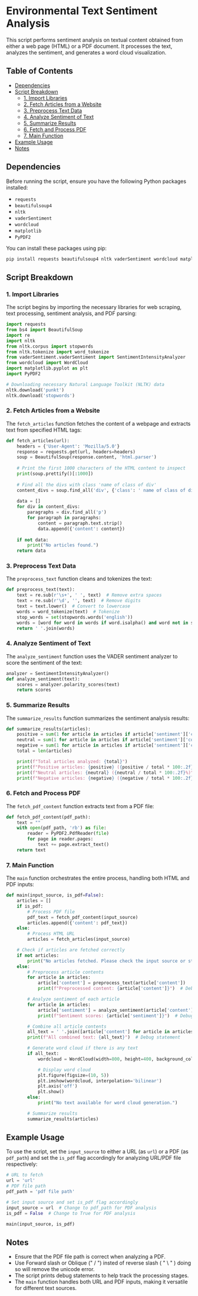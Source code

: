 # Environmental Text Sentiment Analysis

This script performs sentiment analysis on textual content obtained from either a web page (HTML) or a PDF document. It processes the text, analyzes the sentiment, and generates a word cloud visualization.

## Table of Contents

- [Dependencies](#dependencies)
- [Script Breakdown](#script-breakdown)
  - [1. Import Libraries](#1-import-libraries)
  - [2. Fetch Articles from a Website](#2-fetch-articles-from-a-website)
  - [3. Preprocess Text Data](#3-preprocess-text-data)
  - [4. Analyze Sentiment of Text](#4-analyze-sentiment-of-text)
  - [5. Summarize Results](#5-summarize-results)
  - [6. Fetch and Process PDF](#6-fetch-and-process-pdf)
  - [7. Main Function](#7-main-function)
- [Example Usage](#example-usage)
- [Notes](#notes)

## Dependencies

Before running the script, ensure you have the following Python packages installed:

- `requests`
- `beautifulsoup4`
- `nltk`
- `vaderSentiment`
- `wordcloud`
- `matplotlib`
- `PyPDF2`

You can install these packages using pip:

```bash
pip install requests beautifulsoup4 nltk vaderSentiment wordcloud matplotlib PyPDF2
```

## Script Breakdown

### 1. Import Libraries

The script begins by importing the necessary libraries for web scraping, text processing, sentiment analysis, and PDF parsing:

```python
import requests
from bs4 import BeautifulSoup
import re
import nltk
from nltk.corpus import stopwords
from nltk.tokenize import word_tokenize
from vaderSentiment.vaderSentiment import SentimentIntensityAnalyzer
from wordcloud import WordCloud
import matplotlib.pyplot as plt
import PyPDF2

# Downloading necessary Natural Language Toolkit (NLTK) data
nltk.download('punkt')
nltk.download('stopwords')
```

### 2. Fetch Articles from a Website

The `fetch_articles` function fetches the content of a webpage and extracts text from specified HTML tags:

```python
def fetch_articles(url):
    headers = {'User-Agent': 'Mozilla/5.0'}
    response = requests.get(url, headers=headers)
    soup = BeautifulSoup(response.content, 'html.parser')
    
    # Print the first 1000 characters of the HTML content to inspect
    print(soup.prettify()[:1000])
    
    # Find all the divs with class 'name of class of div'
    content_divs = soup.find_all('div', {'class': ' name of class of div'})
    
    data = []
    for div in content_divs:
        paragraphs = div.find_all('p')
        for paragraph in paragraphs:
            content = paragraph.text.strip()
            data.append({'content': content})
    
    if not data:
        print("No articles found.")
    return data
```

### 3. Preprocess Text Data

The `preprocess_text` function cleans and tokenizes the text:

```python
def preprocess_text(text):
    text = re.sub(r'\s+', ' ', text)  # Remove extra spaces
    text = re.sub(r'\d', '', text)  # Remove digits
    text = text.lower()  # Convert to lowercase
    words = word_tokenize(text)  # Tokenize
    stop_words = set(stopwords.words('english'))
    words = [word for word in words if word.isalpha() and word not in stop_words]  # Remove stopwords and non-alphabetic words
    return ' '.join(words)
```

### 4. Analyze Sentiment of Text

The `analyze_sentiment` function uses the VADER sentiment analyzer to score the sentiment of the text:

```python
analyzer = SentimentIntensityAnalyzer()
def analyze_sentiment(text):
    scores = analyzer.polarity_scores(text)
    return scores
```

### 5. Summarize Results

The `summarize_results` function summarizes the sentiment analysis results:

```python
def summarize_results(articles):
    positive = sum(1 for article in articles if article['sentiment']['compound'] > 0)
    neutral = sum(1 for article in articles if article['sentiment']['compound'] == 0)
    negative = sum(1 for article in articles if article['sentiment']['compound'] < 0)
    total = len(articles)

    print(f"Total articles analyzed: {total}")
    print(f"Positive articles: {positive} ({positive / total * 100:.2f}%)")
    print(f"Neutral articles: {neutral} ({neutral / total * 100:.2f}%)")
    print(f"Negative articles: {negative} ({negative / total * 100:.2f}%)")
```

### 6. Fetch and Process PDF

The `fetch_pdf_content` function extracts text from a PDF file:

```python
def fetch_pdf_content(pdf_path):
    text = ""
    with open(pdf_path, 'rb') as file:
        reader = PyPDF2.PdfReader(file)
        for page in reader.pages:
            text += page.extract_text()
    return text
```

### 7. Main Function

The `main` function orchestrates the entire process, handling both HTML and PDF inputs:

```python
def main(input_source, is_pdf=False):
    articles = []
    if is_pdf:
        # Process PDF file
        pdf_text = fetch_pdf_content(input_source)
        articles.append({'content': pdf_text})
    else:
        # Process HTML URL
        articles = fetch_articles(input_source)

    # Check if articles are fetched correctly
    if not articles:
        print("No articles fetched. Please check the input source or structure.")
    else:
        # Preprocess article contents
        for article in articles:
            article['content'] = preprocess_text(article['content'])
            print(f"Preprocessed content: {article['content']}")  # Debug statement

        # Analyze sentiment of each article
        for article in articles:
            article['sentiment'] = analyze_sentiment(article['content'])
            print(f"Sentiment scores: {article['sentiment']}")  # Debug statement

        # Combine all article contents
        all_text = ' '.join([article['content'] for article in articles])
        print(f"All combined text: {all_text}")  # Debug statement

        # Generate word cloud if there is any text
        if all_text:
            wordcloud = WordCloud(width=800, height=400, background_color='white').generate(all_text)

            # Display word cloud
            plt.figure(figsize=(10, 5))
            plt.imshow(wordcloud, interpolation='bilinear')
            plt.axis('off')
            plt.show()
        else:
            print("No text available for word cloud generation.")

        # Summarize results
        summarize_results(articles)
```

## Example Usage

To use the script, set the `input_source` to either a URL (as `url`) or a PDF (as `pdf_path`) and set the `is_pdf` flag accordingly for analyzing URL/PDF file respectively:

```python
# URL to fetch
url = 'url'
# PDF file path 
pdf_path = 'pdf file path'

# Set input source and set is_pdf flag accordingly
input_source = url  # Change to pdf_path for PDF analysis
is_pdf = False  # Change to True for PDF analysis

main(input_source, is_pdf)
```

## Notes

- Ensure that the PDF file path is correct when analyzing a PDF.
- Use Forward slash or Oblique (" / ") insted of reverse slash ( " \ " ) doing so will remove the unicode error.
- The script prints debug statements to help track the processing stages.
- The `main` function handles both URL and PDF inputs, making it versatile for different text sources.


